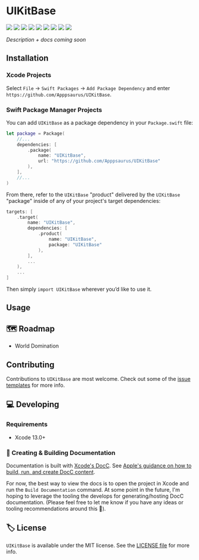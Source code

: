 # UIKitBase

<!-- Header Logo -->

<!-- <div align="center">
   <img width="600px" src="./Extras/banner-logo.png" alt="Banner Logo">
</div> -->


<!-- Badges -->

<p>
    <img src="https://img.shields.io/badge/Swift-5.5-F06C33.svg" />
    <img src="https://img.shields.io/badge/iOS-15.0+-865EFC.svg" />
    <img src="https://img.shields.io/badge/iPadOS-15.0+-F65EFC.svg" />
    <img src="https://img.shields.io/badge/macOS-12.0+-179AC8.svg" />
    <img src="https://img.shields.io/badge/tvOS-15.0+-41465B.svg" />
    <img src="https://img.shields.io/badge/watchOS-8.0+-1FD67A.svg" />
    <img src="https://img.shields.io/badge/License-MIT-blue.svg" />
    <img src="https://github.com/Apppsaurus/UIKitBase/workflows/Build%20&%20Test/badge.svg" />
    <a href="https://github.com/apple/swift-package-manager">
      <img src="https://img.shields.io/badge/spm-compatible-brightgreen.svg?style=flat" />
    </a>
</p>


<p align="center">

_Description + docs coming soon_

<p />


## Installation

### Xcode Projects

Select `File` -> `Swift Packages` -> `Add Package Dependency` and enter `https://github.com/Apppsaurus/UIKitBase`.


### Swift Package Manager Projects

You can add `UIKitBase` as a package dependency in your `Package.swift` file:

```swift
let package = Package(
    //...
    dependencies: [
        .package(
            name: "UIKitBase",
            url: "https://github.com/Apppsaurus/UIKitBase"
        ),
    ],
    //...
)
```


<!-- 🔑 UNCOMMENT THE INSTRUCTIONS BELOW IF THE GITHUB REPO NAME MATCHES THE LIBRARY NAME 👇 -->

<!-- From there, refer to `UIKitBase` as a "target dependency" in any of _your_ package's targets that need it.

```swift
targets: [
    .target(
        name: "UIKitBase",
        dependencies: [
          "UIKitBase",
        ],
        ...
    ),
    ...
]
``` -->

<!-- 🔑 UNCOMMENT THE INSTRUCTIONS BELOW IF THE GITHUB REPO NAME DOESN'T MATCH THE LIBRARY NAME 👇 -->

From there, refer to the `UIKitBase` "product" delivered by the `UIKitBase` "package" inside of any of your project's target dependencies:

```swift
targets: [
    .target(
        name: "UIKitBase",
        dependencies: [
            .product(
                name: "UIKitBase",
                package: "UIKitBase"
            ),
        ],
        ...
    ),
    ...
]
```

<!-- Proceed from above choice accordingly (and delete this comment) -->

Then simply `import UIKitBase` wherever you’d like to use it.


<!--
    🔑 UNCOMMENT THE INSTRUCTIONS BELOW IF USING THE `@_exported` feature
    might be handy. 👇
-->

<!-- **📝 Note:** To make the library available to your entire project, you could also leverage the [functionality of the `@_exported` keyword](https://forums.swift.org/t/package-manager-exported-dependencies/11615) by placing the following line somewhere at the top level of your project:

```swift
@_exported import UIKitBase
``` -->


## Usage



## 🗺 Roadmap

- World Domination



## Contributing

Contributions to `UIKitBase` are most welcome. Check out some of the [issue templates](./.github/ISSUE_TEMPLATE/) for more info.



## 💻 Developing

### Requirements

- Xcode 13.0+


### 📜 Creating & Building Documentation

Documentation is built with [Xcode's DocC](https://developer.apple.com/documentation/docc). See [Apple's guidance on how to build, run, and create DocC content](https://developer.apple.com/documentation/docc/api-reference-syntax).

For now, the best way to view the docs is to open the project in Xcode and run the `Build Documentation` command. At some point in the future, I'm hoping to leverage the tooling the develops for generating/hosting DocC documentation. (Please feel free to let me know if you have any ideas or tooling recommendations around this 🙂).


## 🏷 License

`UIKitBase` is available under the MIT license. See the [LICENSE file](./LICENSE) for more info.

